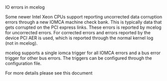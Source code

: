 IO errors in mcelog

Some newer Intel Xeon CPUs support reporting uncorrected data corruption errors through a new IOMCA machine check bank. This is typically data that gets corrupted on the PCI express links. These errors is reported by mcelog for uncorrected errors. For corrected errors and errors reported by the device PCI AER is used, which is reported through the normal kernel log (not in mcelog).

mcelog supports a single iomca trigger for all IOMCA errors and a bus error trigger for other bus errors. The triggers can be configured through the configuration file.

For more details please see this document
